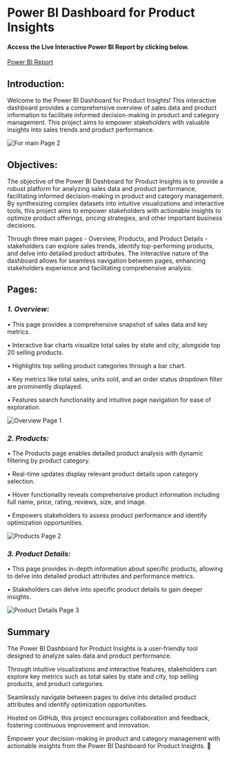 # **Power BI Dashboard for Product Insights**

#### Access the Live Interactive Power BI Report by clicking below. 

[Power BI Report](https://app.powerbi.com/view?r=eyJrIjoiMzA0NDc5ZDEtMmFiMS00ODY0LWJlYTctMjkxYzJiMjY1YTFjIiwidCI6Ijc4ODg4MjZkLTIxMDgtNGEyZS04ZDcyLTkyZmI1ZjdiZGJjNSJ9)


## **Introduction:**

Welcome to the Power BI Dashboard for Product Insights! This interactive dashboard provides a comprehensive overview of sales data and product information to facilitate informed decision-making in product and category management. This project aims to empower stakeholders with valuable insights into sales trends and product performance.




![For main Page 2](https://github.com/AashishBanwari/Amazon_Power_BI_Dashboard/assets/130801409/e7f0cff5-2a34-4e82-b68c-2f2cf276d210)


## **Objectives:**

The objective of the Power BI Dashboard for Product Insights is to provide a robust platform for analyzing sales data and product performance, facilitating informed decision-making in product and category management. By synthesizing complex datasets into intuitive visualizations and interactive tools, this project aims to empower stakeholders with actionable insights to optimize product offerings, pricing strategies, and other important business decisions.

Through three main pages - Overview, Products, and Product Details - stakeholders can explore sales trends, identify top-performing products, and delve into detailed product attributes. The interactive nature of the dashboard allows for seamless navigation between pages, enhancing stakeholders experience and facilitating comprehensive analysis.

## **Pages:**

### _**1. Overview:**_

•	This page provides a comprehensive snapshot of sales data and key metrics.

•	Interactive bar charts visualize total sales by state and city, alongside top 20 selling products.

•	Highlights top selling product categories through a bar chart.

•	Key metrics like total sales, units sold, and an order status dropdown filter are prominently displayed.

•	Features search functionality and intuitive page navigation for ease of exploration.


![Overview Page 1](https://github.com/AashishBanwari/Amazon_Power_BI_Dashboard/assets/130801409/7dc48721-7869-4d01-a9a8-9f83b7ac5f83)


### _**2. Products:**_

•	The Products page enables detailed product analysis with dynamic filtering by product category.

•	Real-time updates display relevant product details upon category selection.

•	Hover functionality reveals comprehensive product information including full name, price, rating, reviews, size, and image.

•	Empowers stakeholders to assess product performance and identify optimization opportunities.


![Products Page 2](https://github.com/AashishBanwari/Amazon_Power_BI_Dashboard/assets/130801409/dd703b15-2fba-45c7-bcd7-6b355985679e)


### _**3. Product Details:**_

•	This page provides in-depth information about specific products, allowing to delve into detailed product attributes and performance metrics. 

•	Stakeholders can delve into specific product details to gain deeper insights.


![Product Details Page 3](https://github.com/AashishBanwari/Amazon_Power_BI_Dashboard/assets/130801409/64e15600-a4bc-4796-a4ac-152a1192a569)


## **Summary**

The Power BI Dashboard for Product Insights is a user-friendly tool designed to analyze sales data and product performance. 

Through intuitive visualizations and interactive features, stakeholders can explore key metrics such as total sales by state and city, top selling products, and product categories. 

Seamlessly navigate between pages to delve into detailed product attributes and identify optimization opportunities. 

Hosted on GitHub, this project encourages collaboration and feedback, fostering continuous improvement and innovation. 

Empower your decision-making in product and category management with actionable insights from the Power BI Dashboard for Product Insights. 🚀
